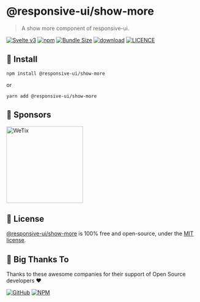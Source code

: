 
# @responsive-ui/show-more

> A show more component of responsive-ui.

<p>

[![Svelte v3](https://img.shields.io/badge/svelte-v3-orange.svg)](https://svelte.dev)
[![npm](https://img.shields.io/npm/v/@responsive-ui/show-more.svg)](https://www.npmjs.com/package/@responsive-ui/show-more)
[![Bundle Size](https://badgen.net/bundlephobia/minzip/%40responsive-ui%2Fshow-more)](https://bundlephobia.com/result?p=%40responsive-ui%2Fshow-more)
[![download](https://img.shields.io/npm/dw/@responsive-ui/show-more.svg)](https://www.npmjs.com/package/@responsive-ui/show-more)
[![LICENCE](https://img.shields.io/github/license/wetix/responsive-ui)](https://github.com/wetix/responsive-ui/blob/main/LICENSE)

</p>

## 🔨 Install

```console
npm install @responsive-ui/show-more
```

or

```console
yarn add @responsive-ui/show-more
```

## 🔋 Sponsors

<img src="https://asset.wetix.my/images/logo/wetix.png" alt="WeTix" width="200px">

## 📄 License

[@responsive-ui/show-more](https://github.com/wetix/responsive-ui/tree/main/components/show-more) is 100% free and open-source, under the [MIT license](https://github.com/wetix/responsive-ui/blob/main/LICENSE).

## 🎉 Big Thanks To

Thanks to these awesome companies for their support of Open Source developers ❤

[![GitHub](https://jstools.dev/img/badges/github.svg)](https://github.com/open-source)
[![NPM](https://jstools.dev/img/badges/npm.svg)](https://www.npmjs.com/)
